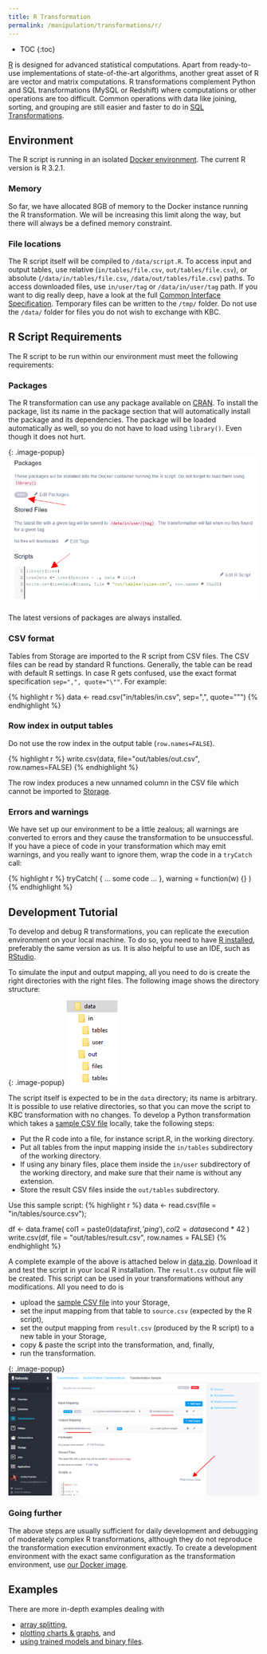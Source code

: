 ```yaml
---
title: R Transformation
permalink: /manipulation/transformations/r/
---
```


* TOC
{:toc}

[R](https://www.r-project.org/about.html) is designed for advanced statistical computations.
Apart from ready-to-use implementations of state-of-the-art algorithms, another great asset of R are vector and matrix computations.
R transformations complement Python and SQL transformations (MySQL or Redshift) where computations or other operations are too difficult.
Common operations with data like joining, sorting, and grouping are still easier and faster to do in [SQL Transformations](/manipulation/transformations/).

## Environment
The R script is running in an isolated [Docker environment](https://developers.keboola.com/overview/docker-bundle/).
The current R version is R 3.2.1.

### Memory
So far, we have allocated 8GB of memory to the Docker instance running the R transformation.
We will be increasing this limit along the way, but there will always be a defined memory constraint.

### File locations
The R script itself will be compiled to `/data/script.R`. To access input and output tables, use relative (`in/tables/file.csv`, `out/tables/file.csv`),
or absolute (`/data/in/tables/file.csv`, `/data/out/tables/file.csv`) paths. To access downloaded files, use `in/user/tag` or `/data/in/user/tag` path.
If you want to dig really deep, have a look at the full [Common Interface Specification](https://developers.keboola.com/extend/common-interface/).
Temporary files can be written to the `/tmp/` folder. Do not use the `/data/` folder for
files you do not wish to exchange with KBC.

## R Script Requirements
The R script to be run within our environment must meet the following requirements:

### Packages
The R transformation can use any package available on
[CRAN](https://cloud.r-project.org/web/packages/available_packages_by_name.html). To install the package, list
its name in the package section that will automatically install the package and its dependencies.
The package will be loaded automatically as well, so you do not have to load using `library()`. Even though it does not hurt.

{: .image-popup}
![Screenshot - Package Configuration](/manipulation/transformations/r/packages.png)

The latest versions of packages are always installed.

### CSV format
Tables from Storage are imported to the R script from CSV files. The CSV files can be read by standard R functions.
Generally, the table can be read with default R settings. In case R gets confused, use the exact format
specification `sep=",", quote="\""`. For example:

{% highlight r %}
data <- read.csv("in/tables/in.csv", sep=",", quote="\"")
{% endhighlight %}

### Row index in output tables
Do not use the row index in the output table (`row.names=FALSE`).

{% highlight r %}
write.csv(data, file="out/tables/out.csv", row.names=FALSE)
{% endhighlight %}

The row index produces a new unnamed column in the CSV file which cannot be imported to [Storage](/storage/).

### Errors and warnings
We have set up our environment to be a little zealous; all warnings are converted to errors and they cause the transformation to be unsuccessful.
If you have a piece of code in your transformation which may emit warnings, and you really want to ignore them, wrap the code in a `tryCatch` call:

{% highlight r %}
tryCatch(
    { ... some code ... },
    warning = function(w) {}
)
{% endhighlight %}

## Development Tutorial
To develop and debug R transformations, you can replicate the execution environment on your local machine.
To do so, you need to have [R installed](https://cloud.r-project.org/), preferably the same version as us.
It is also helpful to use an IDE, such as [RStudio](https://www.rstudio.com/products/rstudio/#Desktop).

To simulate the input and output mapping, all you need to do is create the right directories with the right files.
The following image shows the directory structure:

{: .image-popup}
![Screenshot - Data folder structure](/manipulation/transformations/r/tree.png)

The script itself is expected to be in the `data` directory; its name is arbitrary. It is possible to use relative directories,
so that you can move the script to KBC transformation with no changes. To develop a Python transformation which takes
 a [sample CSV file](/manipulation/transformations/r/source.csv) locally, take the following steps:

- Put the R code into a file, for instance script.R, in the working directory.
- Put all tables from the input mapping inside the `in/tables` subdirectory of the working directory.
- If using any binary files, place them inside the `in/user` subdirectory of the working directory, and make sure that their name is without any extension.
- Store the result CSV files inside the `out/tables` subdirectory.

Use this sample script:
{% highlight r %}
data <- read.csv(file = "in/tables/source.csv");

df <- data.frame(
  col1 = paste0(data$first, 'ping'),
  col2 = data$second * 42
)
write.csv(df, file = "out/tables/result.csv", row.names = FALSE)
{% endhighlight %}

A complete example of the above is attached below in [data.zip](/manipulation/transformations/r/data.zip). Download it and test the script in your local R installation.
The `result.csv` output file will be created. This script can be used in your transformations without any modifications.
All you need to do is

- upload the [sample CSV file](/manipulation/transformations/r/source.csv) into your Storage,
- set the input mapping from that table to `source.csv` (expected by the R script),
- set the output mapping from `result.csv` (produced by the R script) to a new table in your Storage,
- copy & paste the script into the transformation, and, finally,
- run the transformation.

{: .image-popup}
![Screenshot - Sample Input Output Mapping](/manipulation/transformations/python/sample-io.png)

### Going further
The above steps are usually sufficient for daily development and debugging of moderately complex R transformations,
although they do not reproduce the transformation execution environment exactly. To create a development environment
with the exact same configuration as the transformation environment, use [our Docker image](https://developers.keboola.com/extend/docker/running/#running-transformations).

## Examples
There are more in-depth examples dealing with

- [array splitting](/manipulation/transformations/r/array-splitter/),
- [plotting charts & graphs](/manipulation/transformations/r/plots/), and
- [using trained models and binary files](/manipulation/transformations/r/binary/).

